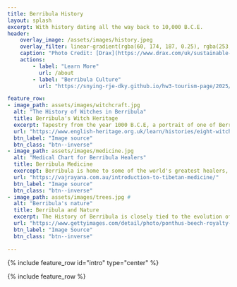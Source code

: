```yaml
---
title: Berribula History
layout: splash
excerpt: With history dating all the way back to 10,000 B.C.E.
header: 
    overlay_image: /assets/images/history.jpeg
    overlay_filter: linear-gradient(rgba(60, 174, 187, 0.25), rgba(253, 242, 224, 0.25))
    caption: "Photo Credit: [Drax](https://www.drax.com/uk/sustainable-bioenergy/estonia-catchment-area-analysis/)"
    actions:
        - label: "Learn More"
          url: /about
        - label: "Berribula Culture"
          url: "https://snying-rje-dky.github.io/hw3-tourism-page/2025/09/20/Second-Post.html"

feature_row:
- image_path: assets/images/witchcraft.jpg
  alt: "The History of Witches in Berribula"
  title: Berribula's Witch Heritage
  excerpt: Tapestry from the year 1000 B.C.E, a portrait of one of Berribula's pioneers in witchcraft, Ivy Yuljanga
  url: "https://www.english-heritage.org.uk/learn/histories/eight-witchcraft-myths/"
  btn_label: "Image source"
  btn_class: "btn--inverse"
- image_path: assets/images/medicine.jpg
  alt: "Medical Chart for Berribula Healers"
  title: Berribula Medicine
  exercept: Berribula is home to some of the world's greatest healers, all for the best price - Free! #
  url: "https://vajrayana.com.au/introduction-to-tibetan-medicine/"
  btn_label: "Image source"
  btn_class: "btn--inverse"
- image_path: assets/images/trees.jpg #
  alt: "Berribula's nature"
  title: Berribula and Nature
  excerpt: The History of Berribula is closely tied to the evolution of nature, the very root of all magic.
  url: "https://www.gettyimages.com/detail/photo/ponthus-beech-royalty-free-image/167076876"
  btn_label: "Image Source"
  btn_class: "btn--inverse"

---
```


{% include feature_row id="intro" type="center" %}

{% include feature_row %}


